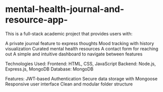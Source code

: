 # mental-health-journal-and-resource-app-
This is a full-stack academic project that provides users with:

A private journal feature to express thoughts
Mood tracking with history visualization
Curated mental health resources
A contact form for reaching out
A simple and intuitive dashboard to navigate between features

Technologies Used:
Frontend: HTML, CSS, JavaScript
Backend: Node.js, Express.js, MongoDB
Database: MongoDB 

Features:
JWT-based Authentication
Secure data storage with Mongoose
Responsive user interface
Clean and modular folder structure

